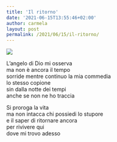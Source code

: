 ```yaml
---
title: 'Il ritorno'
date: '2021-06-15T13:55:46+02:00'
author: carmela
layout: post
permalink: /2021/06/15/il-ritorno/
---
```


![](/assets/img/2021/06/images-1.jpg)

L’angelo di Dio mi osserva  
ma non è ancora il tempo  
sorride mentre continuo la mia commedia  
lo stesso copione  
sin dalla notte dei tempi  
anche se non ne ho traccia

Si proroga la vita  
ma non intacca chi possiedi lo stupore  
e il saper di ritornare ancora  
per rivivere qui  
dove mi trovo adesso